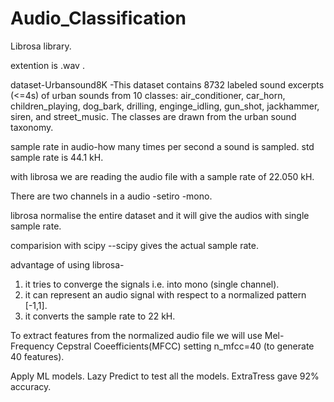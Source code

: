 # Audio_Classification

Librosa library.

extention is .wav .

dataset-Urbansound8K -This dataset contains 8732 labeled sound excerpts (<=4s) of urban sounds from 10 classes: air_conditioner, car_horn, children_playing, dog_bark, drilling, enginge_idling, gun_shot, jackhammer, siren, and street_music. The classes are drawn from the urban sound taxonomy.

sample rate in audio-how many times per second a sound is sampled. std sample rate is 44.1 kH.

with librosa we are reading the audio file with a sample rate of 22.050 kH.

There are two channels in a audio -setiro -mono.

librosa normalise the entire dataset and it will give the audios with single sample rate.

comparision with scipy --scipy gives the actual sample rate.

advantage of using librosa- 
1. it tries to converge the signals i.e. into mono (single channel).
2. it can represent an audio signal with respect to a normalized pattern [-1,1].
3. it converts the sample rate to 22 kH.

To extract features from the normalized audio file we will use  Mel-Frequency Cepstral Coeefficients(MFCC)
setting n_mfcc=40 (to generate 40 features).

Apply ML models. 
Lazy Predict to test all the models. 
ExtraTress gave 92% accuracy.
